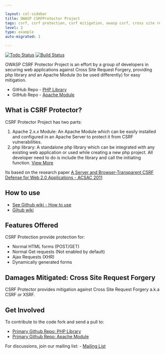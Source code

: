```yaml
---

layout: col-sidebar
title: OWASP CSRFProtector Project
tags: csrf, csrf protection, csrf mitigation, owasp csrf, cross site request forgery, xsrf, see surf
level: 2
type: example
auto-migrated: 1

---
```

<!-- rebuild -->
[![Todo Status](http://todofy.org/b/mebjas/CSRF-Protector-PHP)](http://todofy.org/r/mebjas/CSRF-Protector-PHP) [![Build Status](https://travis-ci.org/mebjas/CSRF-Protector-PHP.svg?branch=master)](https://travis-ci.org/mebjas/CSRF-Protector-PHP) 

OWASP CSRF Protector Project is an effort by a group of developers in securing web applications against Cross Site Request Forgery, providing php library and an Apache Module (to be used differently) for easy mitigation.

 - GitHub Repo - [PHP Library](https://github.com/mebjas/CSRF-Protector-PHP)
 - GitHub Repo - [Apache Module](https://github.com/mebjas/CSRF-Protector-PHP)
 
## What is CSRF Protector?
CSRF Protector Project has two parts:

 1. Apache 2.x.x Module: An Apache Module which can be easily installed and configured in an Apache Server to protect it from CSRF vulnerabilities.
 2. php library: A standalone php library which can be integrated with any existing web application or used while creating a new php project. All developer need to do is include the library and call the initiating function. [View More](https://github.com/mebjas/CSRF-Protector-PHP/wiki)

Its based on the research paper [A Server and Browser-Transparent CSRF Defense for Web 2.0 Applications - ACSAC 2011](http://www3.cs.stonybrook.edu/~rpelizzi/jcsrf.pdf)

## How to use
 - [See Github wiki - How to use](https://github.com/mebjas/CSRF-Protector-PHP/wiki/How-to-use)
 - [Gihub wiki](https://github.com/mebjas/CSRF-Protector-PHP/wiki/)
 
## Features Offered
CSRF Protection provide protection for:

 - Normal HTML forms (POST/GET)
 - Normal Get requests (Not enabled by default)
 - Ajax Requests (XHR)
 - Dynamically generated forms
 
## Damages Mitigated: Cross Site Request Forgery
CSRF Protector provides mitigation against Cross Site Request Forgery a.k.a CSRF or XSRF.

## Get Involved
To contribute to the code fork and send a pull to:
 - [Primary Github Repo: PHP Library](https://github.com/mebjas/CSRF-Protector-PHP)
 - [Primary Github Repo: Apache Module](https://github.com/mebjas/CSRF-Protector-PHP)

For discussions, join our mailing list: - [Mailing List](https://lists.owasp.org/mailman/listinfo/owasp-csrfprotector)
